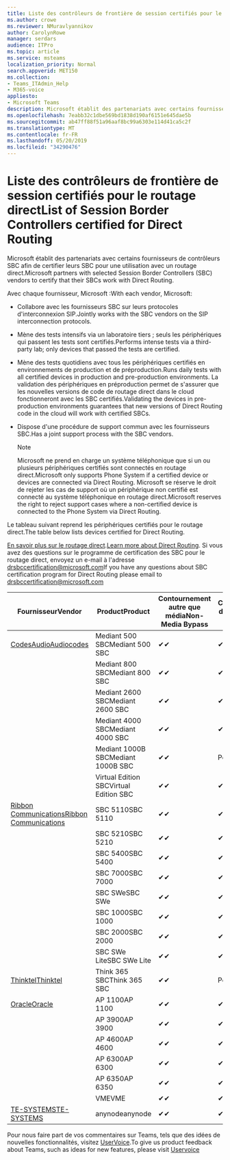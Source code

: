 ```yaml
---
title: Liste des contrôleurs de frontière de session certifiés pour le routage direct
ms.author: crowe
ms.reviewer: NMuravlyannikov
author: CarolynRowe
manager: serdars
audience: ITPro
ms.topic: article
ms.service: msteams
localization_priority: Normal
search.appverid: MET150
ms.collection:
- Teams_ITAdmin_Help
- M365-voice
appliesto:
- Microsoft Teams
description: Microsoft établit des partenariats avec certains fournisseurs de contrôleurs SBC afin de certifier que leurs produits fonctionnent avec un routage direct.
ms.openlocfilehash: 7eabb32c1dbe569bd1838d190af6151e645dae5b
ms.sourcegitcommit: ab47ff88f51a96aaf8bc99a6303e114d41ca5c2f
ms.translationtype: MT
ms.contentlocale: fr-FR
ms.lasthandoff: 05/20/2019
ms.locfileid: "34290476"
---
```

# <a name="list-of-session-border-controllers-certified-for-direct-routing"></a><span data-ttu-id="b7c33-103">Liste des contrôleurs de frontière de session certifiés pour le routage direct</span><span class="sxs-lookup"><span data-stu-id="b7c33-103">List of Session Border Controllers certified for Direct Routing</span></span>

<span data-ttu-id="b7c33-104">Microsoft établit des partenariats avec certains fournisseurs de contrôleurs SBC afin de certifier leurs SBC pour une utilisation avec un routage direct.</span><span class="sxs-lookup"><span data-stu-id="b7c33-104">Microsoft partners with selected Session Border Controllers (SBC) vendors to certify that their SBCs work with Direct Routing.</span></span> 

<span data-ttu-id="b7c33-105">Avec chaque fournisseur, Microsoft :</span><span class="sxs-lookup"><span data-stu-id="b7c33-105">With each vendor, Microsoft:</span></span> 

- <span data-ttu-id="b7c33-106">Collabore avec les fournisseurs SBC sur leurs protocoles d'interconnexion SIP.</span><span class="sxs-lookup"><span data-stu-id="b7c33-106">Jointly works with the SBC vendors on the SIP interconnection protocols.</span></span>
- <span data-ttu-id="b7c33-107">Mène des tests intensifs via un laboratoire tiers ; seuls les périphériques qui passent les tests sont certifiés.</span><span class="sxs-lookup"><span data-stu-id="b7c33-107">Performs intense tests via a third-party lab; only devices that passed the tests are certified.</span></span> 
- <span data-ttu-id="b7c33-108">Mène des tests quotidiens avec tous les périphériques certifiés en environnements de production et de préproduction.</span><span class="sxs-lookup"><span data-stu-id="b7c33-108">Runs daily tests with all certified devices in production and pre-production environments.</span></span> <span data-ttu-id="b7c33-109">La validation des périphériques en préproduction permet de s'assurer que les nouvelles versions de code de routage direct dans le cloud fonctionneront avec les SBC certifiés.</span><span class="sxs-lookup"><span data-stu-id="b7c33-109">Validating the devices in pre-production environments guarantees that new versions of Direct Routing code in the cloud will work with certified SBCs.</span></span> 
- <span data-ttu-id="b7c33-110">Dispose d'une procédure de support commun avec les fournisseurs SBC.</span><span class="sxs-lookup"><span data-stu-id="b7c33-110">Has a joint support process with the SBC vendors.</span></span>


  > [!NOTE]
  > <span data-ttu-id="b7c33-111">Microsoft ne prend en charge un système téléphonique que si un ou plusieurs périphériques certifiés sont connectés en routage direct.</span><span class="sxs-lookup"><span data-stu-id="b7c33-111">Microsoft only supports Phone System if a certified device or devices are connected via Direct Routing.</span></span> <span data-ttu-id="b7c33-112">Microsoft se réserve le droit de rejeter les cas de support où un périphérique non certifié est connecté au système téléphonique en routage direct.</span><span class="sxs-lookup"><span data-stu-id="b7c33-112">Microsoft reserves the right to reject support cases where a non-certified device is connected to the Phone System via Direct Routing.</span></span> 

<span data-ttu-id="b7c33-113">Le tableau suivant reprend les périphériques certifiés pour le routage direct.</span><span class="sxs-lookup"><span data-stu-id="b7c33-113">The table below lists devices certified for Direct Routing.</span></span> 

<span data-ttu-id="b7c33-114">[En savoir plus sur le routage direct](https://aka.ms/dr).</span><span class="sxs-lookup"><span data-stu-id="b7c33-114">[Learn more about Direct Routing](https://aka.ms/dr).</span></span> <span data-ttu-id="b7c33-115">Si vous avez des questions sur le programme de certification des SBC pour le routage direct, envoyez un e-mail à l'adresse drsbccertification@microsoft.com</span><span class="sxs-lookup"><span data-stu-id="b7c33-115">If you have any questions about SBC certification program for Direct Routing please email to drsbccertification@microsoft.com</span></span>


|                                                       <span data-ttu-id="b7c33-116">Fournisseur</span><span class="sxs-lookup"><span data-stu-id="b7c33-116">Vendor</span></span>                                                        |       <span data-ttu-id="b7c33-117">Product</span><span class="sxs-lookup"><span data-stu-id="b7c33-117">Product</span></span>       | <span data-ttu-id="b7c33-118">Contournement autre que média</span><span class="sxs-lookup"><span data-stu-id="b7c33-118">Non-Media Bypass</span></span> | <span data-ttu-id="b7c33-119">Contournement de média</span><span class="sxs-lookup"><span data-stu-id="b7c33-119">Media Bypass</span></span> | <span data-ttu-id="b7c33-120">Version du logiciel</span><span class="sxs-lookup"><span data-stu-id="b7c33-120">Software Version</span></span> |
|---------------------------------------------------------------------------------------------------------------------|---------------------|------------------|--------------|------------------|
| [<span data-ttu-id="b7c33-121">CodesAudio</span><span class="sxs-lookup"><span data-stu-id="b7c33-121">Audiocodes</span></span>](https://www.audiocodes.com/solutions-products/products/products-for-microsoft-365/direct-routing-for-microsoft-teams) |   <span data-ttu-id="b7c33-122">Mediant 500 SBC</span><span class="sxs-lookup"><span data-stu-id="b7c33-122">Mediant 500 SBC</span></span>   |     <span data-ttu-id="b7c33-123">&#10004;</span><span class="sxs-lookup"><span data-stu-id="b7c33-123">&#10004;</span></span>     |   <span data-ttu-id="b7c33-124">&#10004;</span><span class="sxs-lookup"><span data-stu-id="b7c33-124">&#10004;</span></span>    |  <span data-ttu-id="b7c33-125">7.20A.250.003</span><span class="sxs-lookup"><span data-stu-id="b7c33-125">7.20A.250.003</span></span>   |
|                                                                                                                     |   <span data-ttu-id="b7c33-126">Mediant 800 SBC</span><span class="sxs-lookup"><span data-stu-id="b7c33-126">Mediant 800 SBC</span></span>   |     <span data-ttu-id="b7c33-127">&#10004;</span><span class="sxs-lookup"><span data-stu-id="b7c33-127">&#10004;</span></span>     |   <span data-ttu-id="b7c33-128">&#10004;</span><span class="sxs-lookup"><span data-stu-id="b7c33-128">&#10004;</span></span>     |  <span data-ttu-id="b7c33-129">7.20A.250.003</span><span class="sxs-lookup"><span data-stu-id="b7c33-129">7.20A.250.003</span></span>   |
|                                                                                                                     |  <span data-ttu-id="b7c33-130">Mediant 2600 SBC</span><span class="sxs-lookup"><span data-stu-id="b7c33-130">Mediant 2600 SBC</span></span>   |     <span data-ttu-id="b7c33-131">&#10004;</span><span class="sxs-lookup"><span data-stu-id="b7c33-131">&#10004;</span></span>     |   <span data-ttu-id="b7c33-132">&#10004;</span><span class="sxs-lookup"><span data-stu-id="b7c33-132">&#10004;</span></span>    |  <span data-ttu-id="b7c33-133">7.20A.250.003</span><span class="sxs-lookup"><span data-stu-id="b7c33-133">7.20A.250.003</span></span>   |
|                                                                                                                     |  <span data-ttu-id="b7c33-134">Mediant 4000 SBC</span><span class="sxs-lookup"><span data-stu-id="b7c33-134">Mediant 4000 SBC</span></span>   |     <span data-ttu-id="b7c33-135">&#10004;</span><span class="sxs-lookup"><span data-stu-id="b7c33-135">&#10004;</span></span>     |   <span data-ttu-id="b7c33-136">&#10004;</span><span class="sxs-lookup"><span data-stu-id="b7c33-136">&#10004;</span></span>     |  <span data-ttu-id="b7c33-137">7.20A.250.003</span><span class="sxs-lookup"><span data-stu-id="b7c33-137">7.20A.250.003</span></span>   |
|                                                                                                                     | <span data-ttu-id="b7c33-138">Mediant 1000B SBC</span><span class="sxs-lookup"><span data-stu-id="b7c33-138">Mediant 1000B  SBC</span></span>  |     <span data-ttu-id="b7c33-139">&#10004;</span><span class="sxs-lookup"><span data-stu-id="b7c33-139">&#10004;</span></span>     |   <span data-ttu-id="b7c33-140">Pending</span><span class="sxs-lookup"><span data-stu-id="b7c33-140">Pending</span></span>     |  <span data-ttu-id="b7c33-141">7.20A.250.003</span><span class="sxs-lookup"><span data-stu-id="b7c33-141">7.20A.250.003</span></span>   |
|                                                                                                                     | <span data-ttu-id="b7c33-142">Virtual Edition SBC</span><span class="sxs-lookup"><span data-stu-id="b7c33-142">Virtual Edition SBC</span></span> |     <span data-ttu-id="b7c33-143">&#10004;</span><span class="sxs-lookup"><span data-stu-id="b7c33-143">&#10004;</span></span>     |   <span data-ttu-id="b7c33-144">&#10004;</span><span class="sxs-lookup"><span data-stu-id="b7c33-144">&#10004;</span></span>     |  <span data-ttu-id="b7c33-145">7.20A.250.003</span><span class="sxs-lookup"><span data-stu-id="b7c33-145">7.20A.250.003</span></span>  |
|  [<span data-ttu-id="b7c33-146">Ribbon Communications</span><span class="sxs-lookup"><span data-stu-id="b7c33-146">Ribbon Communications</span></span>](https://ribboncommunications.com/solutions/enterprise-solutions/microsoft-skype-business)  |      <span data-ttu-id="b7c33-147">SBC 5110</span><span class="sxs-lookup"><span data-stu-id="b7c33-147">SBC 5110</span></span>       |     <span data-ttu-id="b7c33-148">&#10004;</span><span class="sxs-lookup"><span data-stu-id="b7c33-148">&#10004;</span></span>     |   <span data-ttu-id="b7c33-149">&#10004;</span><span class="sxs-lookup"><span data-stu-id="b7c33-149">&#10004;</span></span>    |       <span data-ttu-id="b7c33-150">V6.2</span><span class="sxs-lookup"><span data-stu-id="b7c33-150">V6.2</span></span>       |
|                                                                                                                     |      <span data-ttu-id="b7c33-151">SBC 5210</span><span class="sxs-lookup"><span data-stu-id="b7c33-151">SBC 5210</span></span>       |     <span data-ttu-id="b7c33-152">&#10004;</span><span class="sxs-lookup"><span data-stu-id="b7c33-152">&#10004;</span></span>     |  <span data-ttu-id="b7c33-153">&#10004;</span><span class="sxs-lookup"><span data-stu-id="b7c33-153">&#10004;</span></span>    |       <span data-ttu-id="b7c33-154">V6.2</span><span class="sxs-lookup"><span data-stu-id="b7c33-154">V6.2</span></span>       |
|                                                                                                                     |      <span data-ttu-id="b7c33-155">SBC 5400</span><span class="sxs-lookup"><span data-stu-id="b7c33-155">SBC 5400</span></span>       |     <span data-ttu-id="b7c33-156">&#10004;</span><span class="sxs-lookup"><span data-stu-id="b7c33-156">&#10004;</span></span>     |   <span data-ttu-id="b7c33-157">&#10004;</span><span class="sxs-lookup"><span data-stu-id="b7c33-157">&#10004;</span></span>   |       <span data-ttu-id="b7c33-158">V6.2</span><span class="sxs-lookup"><span data-stu-id="b7c33-158">V6.2</span></span>       |
|                                                                                                                     |      <span data-ttu-id="b7c33-159">SBC 7000</span><span class="sxs-lookup"><span data-stu-id="b7c33-159">SBC 7000</span></span>       |     <span data-ttu-id="b7c33-160">&#10004;</span><span class="sxs-lookup"><span data-stu-id="b7c33-160">&#10004;</span></span>     |   <span data-ttu-id="b7c33-161">&#10004;</span><span class="sxs-lookup"><span data-stu-id="b7c33-161">&#10004;</span></span>    |       <span data-ttu-id="b7c33-162">V6.2</span><span class="sxs-lookup"><span data-stu-id="b7c33-162">V6.2</span></span>       |
|                                                                                                                     |       <span data-ttu-id="b7c33-163">SBC SWe</span><span class="sxs-lookup"><span data-stu-id="b7c33-163">SBC SWe</span></span>       |     <span data-ttu-id="b7c33-164">&#10004;</span><span class="sxs-lookup"><span data-stu-id="b7c33-164">&#10004;</span></span>     |   <span data-ttu-id="b7c33-165">&#10004;</span><span class="sxs-lookup"><span data-stu-id="b7c33-165">&#10004;</span></span>   |       <span data-ttu-id="b7c33-166">V6.2</span><span class="sxs-lookup"><span data-stu-id="b7c33-166">V6.2</span></span>       |
|                                                                                                                     |      <span data-ttu-id="b7c33-167">SBC 1000</span><span class="sxs-lookup"><span data-stu-id="b7c33-167">SBC 1000</span></span>       |     <span data-ttu-id="b7c33-168">&#10004;</span><span class="sxs-lookup"><span data-stu-id="b7c33-168">&#10004;</span></span>     |   <span data-ttu-id="b7c33-169">&#10004;</span><span class="sxs-lookup"><span data-stu-id="b7c33-169">&#10004;</span></span>    |      <span data-ttu-id="b7c33-170">v8.0.1</span><span class="sxs-lookup"><span data-stu-id="b7c33-170">v8.0.1</span></span>     |
|                                                                                                                     |      <span data-ttu-id="b7c33-171">SBC 2000</span><span class="sxs-lookup"><span data-stu-id="b7c33-171">SBC 2000</span></span>       |     <span data-ttu-id="b7c33-172">&#10004;</span><span class="sxs-lookup"><span data-stu-id="b7c33-172">&#10004;</span></span>     |   <span data-ttu-id="b7c33-173">&#10004;</span><span class="sxs-lookup"><span data-stu-id="b7c33-173">&#10004;</span></span>   |     <span data-ttu-id="b7c33-174">v8.0.1</span><span class="sxs-lookup"><span data-stu-id="b7c33-174">v8.0.1</span></span>     |
|                                                                                                                     |    <span data-ttu-id="b7c33-175">SBC SWe Lite</span><span class="sxs-lookup"><span data-stu-id="b7c33-175">SBC SWe Lite</span></span>     |     <span data-ttu-id="b7c33-176">&#10004;</span><span class="sxs-lookup"><span data-stu-id="b7c33-176">&#10004;</span></span>     |  <span data-ttu-id="b7c33-177">&#10004;</span><span class="sxs-lookup"><span data-stu-id="b7c33-177">&#10004;</span></span>    |      <span data-ttu-id="b7c33-178">v8.0.1</span><span class="sxs-lookup"><span data-stu-id="b7c33-178">v8.0.1</span></span>    |
|                     [<span data-ttu-id="b7c33-179">Thinktel</span><span class="sxs-lookup"><span data-stu-id="b7c33-179">Thinktel</span></span>](https://www.thinktel.ca/services/think-365/think-365-overview/)                      |    <span data-ttu-id="b7c33-180">Think 365 SBC</span><span class="sxs-lookup"><span data-stu-id="b7c33-180">Think 365 SBC</span></span>    |     <span data-ttu-id="b7c33-181">&#10004;</span><span class="sxs-lookup"><span data-stu-id="b7c33-181">&#10004;</span></span>     |   <span data-ttu-id="b7c33-182">Pending</span><span class="sxs-lookup"><span data-stu-id="b7c33-182">Pending</span></span>    |       <span data-ttu-id="b7c33-183">V1.4</span><span class="sxs-lookup"><span data-stu-id="b7c33-183">V1.4</span></span>       |
|                     [<span data-ttu-id="b7c33-184">Oracle</span><span class="sxs-lookup"><span data-stu-id="b7c33-184">Oracle</span></span>](https://www.oracle.com/industries/communications/enterprise-session-border-controller/microsoft.html)                      |    <span data-ttu-id="b7c33-185">AP 1100</span><span class="sxs-lookup"><span data-stu-id="b7c33-185">AP 1100</span></span>      |    <span data-ttu-id="b7c33-186">&#10004;</span><span class="sxs-lookup"><span data-stu-id="b7c33-186">&#10004;</span></span>     |    <span data-ttu-id="b7c33-187">&#10004;</span><span class="sxs-lookup"><span data-stu-id="b7c33-187">&#10004;</span></span>    |   <span data-ttu-id="b7c33-188">8.3.0.0.1</span><span class="sxs-lookup"><span data-stu-id="b7c33-188">8.3.0.0.1</span></span> |
|                                                                                                                    |    <span data-ttu-id="b7c33-189">AP 3900</span><span class="sxs-lookup"><span data-stu-id="b7c33-189">AP 3900</span></span>           |    <span data-ttu-id="b7c33-190">&#10004;</span><span class="sxs-lookup"><span data-stu-id="b7c33-190">&#10004;</span></span>     |    <span data-ttu-id="b7c33-191">&#10004;</span><span class="sxs-lookup"><span data-stu-id="b7c33-191">&#10004;</span></span>   |   <span data-ttu-id="b7c33-192">8.3.0.0.1</span><span class="sxs-lookup"><span data-stu-id="b7c33-192">8.3.0.0.1</span></span>  | 
|                                                                                                                    |      <span data-ttu-id="b7c33-193">AP 4600</span><span class="sxs-lookup"><span data-stu-id="b7c33-193">AP 4600</span></span>         |    <span data-ttu-id="b7c33-194">&#10004;</span><span class="sxs-lookup"><span data-stu-id="b7c33-194">&#10004;</span></span>   |    <span data-ttu-id="b7c33-195">&#10004;</span><span class="sxs-lookup"><span data-stu-id="b7c33-195">&#10004;</span></span>     |     <span data-ttu-id="b7c33-196">8.3.0.0.1</span><span class="sxs-lookup"><span data-stu-id="b7c33-196">8.3.0.0.1</span></span>  |
|                                                                                                                    |      <span data-ttu-id="b7c33-197">AP 6300</span><span class="sxs-lookup"><span data-stu-id="b7c33-197">AP 6300</span></span>         |    <span data-ttu-id="b7c33-198">&#10004;</span><span class="sxs-lookup"><span data-stu-id="b7c33-198">&#10004;</span></span>   |    <span data-ttu-id="b7c33-199">&#10004;</span><span class="sxs-lookup"><span data-stu-id="b7c33-199">&#10004;</span></span>     |     <span data-ttu-id="b7c33-200">8.3.0.0.1</span><span class="sxs-lookup"><span data-stu-id="b7c33-200">8.3.0.0.1</span></span>  |
|                                                                                                                   |      <span data-ttu-id="b7c33-201">AP 6350</span><span class="sxs-lookup"><span data-stu-id="b7c33-201">AP 6350</span></span>           |    <span data-ttu-id="b7c33-202">&#10004;</span><span class="sxs-lookup"><span data-stu-id="b7c33-202">&#10004;</span></span>   |    <span data-ttu-id="b7c33-203">&#10004;</span><span class="sxs-lookup"><span data-stu-id="b7c33-203">&#10004;</span></span>    |     <span data-ttu-id="b7c33-204">8.3.0.0.1</span><span class="sxs-lookup"><span data-stu-id="b7c33-204">8.3.0.0.1</span></span>  |                                             
|                                                                                                                    |      <span data-ttu-id="b7c33-205">VME</span><span class="sxs-lookup"><span data-stu-id="b7c33-205">VME</span></span>           |    <span data-ttu-id="b7c33-206">&#10004;</span><span class="sxs-lookup"><span data-stu-id="b7c33-206">&#10004;</span></span>    |    <span data-ttu-id="b7c33-207">&#10004;</span><span class="sxs-lookup"><span data-stu-id="b7c33-207">&#10004;</span></span>    |     <span data-ttu-id="b7c33-208">8.3.0.0.1</span><span class="sxs-lookup"><span data-stu-id="b7c33-208">8.3.0.0.1</span></span>   |
|                     [<span data-ttu-id="b7c33-209">TE-SYSTEMS</span><span class="sxs-lookup"><span data-stu-id="b7c33-209">TE-SYSTEMS</span></span>](https://www.anynode.de/anynode-and-microsoft-teams/)                               |     <span data-ttu-id="b7c33-210">anynode</span><span class="sxs-lookup"><span data-stu-id="b7c33-210">anynode</span></span>         |     <span data-ttu-id="b7c33-211">&#10004;</span><span class="sxs-lookup"><span data-stu-id="b7c33-211">&#10004;</span></span>   |  <span data-ttu-id="b7c33-212">&#10004;</span><span class="sxs-lookup"><span data-stu-id="b7c33-212">&#10004;</span></span>   |      <span data-ttu-id="b7c33-213">v3.16.2</span><span class="sxs-lookup"><span data-stu-id="b7c33-213">v3.16.2</span></span>      |

<span data-ttu-id="b7c33-214">Pour nous faire part de vos commentaires sur Teams, tels que des idées de nouvelles fonctionnalités, visitez [UserVoice](https://microsoftteams.uservoice.com).</span><span class="sxs-lookup"><span data-stu-id="b7c33-214">To give us product feedback about Teams, such as ideas for new features, please visit [Uservoice](https://microsoftteams.uservoice.com)</span></span>
